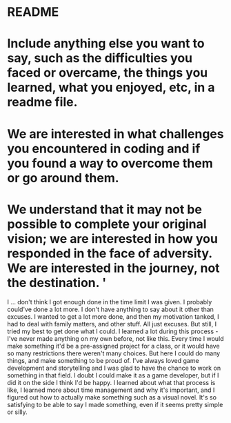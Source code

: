 # README 

# Include anything else you want to say, such as the difficulties you faced or overcame, the things you learned, what you enjoyed, etc, in a readme file.

 

# We are interested in what challenges you encountered in coding and if you found a way to overcome them or go around them.

# We understand that it may not be possible to complete your original vision;  we are interested in how you responded in the face of adversity.  We are interested in the journey, not the destination. '

I ... don't think I got enough done in the time limit I was given. I probably could've done a lot more. I don't have anything to say about it other than excuses. I wanted to get a lot more done, and then my motivation tanked, I had to deal with family matters, and other stuff. All just excuses. But still, I tried my best to get done what I could. 
I learned a lot during this process - I've never made anything on my own before, not like this. Every time I would make something it'd be a pre-assigned project for a class, or it would have so many restrictions there weren't many choices. But here I could do many things, and make something to be proud of. I've always loved game development and storytelling and I was glad to have the chance to work on something in that field. I doubt I could make it as a game developer, but if I did it on the side I think I'd be happy.  I learned about what that process is like, I learned more about time management and why it's important, and I figured out how to actually make something such as a visual novel. It's so satisfying to be able to say I made something, even if it seems pretty simple or silly. 